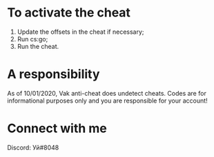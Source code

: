 # To activate the cheat
1. Update the offsets in the cheat if necessary;
2. Run cs:go;
3. Run the cheat.

# A responsibility
As of 10/01/2020, Vak anti-cheat does undetect cheats. Codes are for informational purposes only and you are responsible for your account!

# Connect with me
Discord: Уй#8048
